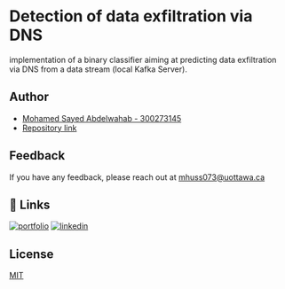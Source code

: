 # Detection of data exfiltration via DNS

implementation of a binary classifier aiming at predicting data exfiltration via DNS from a data stream (local Kafka Server).

## Author
- [Mohamed Sayed Abdelwahab - 300273145](https://github.com/Aboalarbe)
- [Repository link](https://github.com/ELG7186-uOttawa/assignment2-Aboalarbe)


## Feedback

If you have any feedback, please reach out at mhuss073@uottawa.ca

## 🔗 Links
[![portfolio](https://img.shields.io/badge/my_portfolio-000?style=for-the-badge&logo=ko-fi&logoColor=white)](https://www.credential.net/profile/mohamedaboalarbe/wallet)
[![linkedin](https://img.shields.io/badge/linkedin-0A66C2?style=for-the-badge&logo=linkedin&logoColor=white)](https://www.linkedin.com/in/mohammed-elaraby/)

## License

[MIT](https://choosealicense.com/licenses/mit/)

